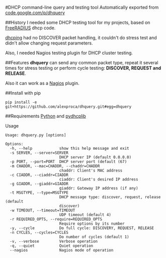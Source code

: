 #DHCP command-line query and testing tool 
Automatically exported from [code.google.com/p/dhquery](http://code.google.com/p/dhquery)

##History
I needed some DHCP testing tool for my projects, based on [FreeRADIUS](http://freeradius.org/) dhcp code.

[dhcping](http://c3rb3r.openwall.net/dhcping/) had no DISCOVER packet handling, it couldn't do stress test and didn't allow changing request parameters.

Also, I needed Nagios testing plugin for DHCP cluster testing.

##Features
**dhquery** can send any common packet type, repeat it several times for stress testing or perform cycle testing: **DISCOVER, REQUEST and RELEASE**.

Also it can work as a [Nagios](http://www.nagios.org) plugin.

##Install with pip

```pip install -e git+https://github.com/alexproca/dhquery.git#egg=dhquery```

##Requirements
[Python](http://python.org/) and [pydhcplib](http://pydhcplib.tuxfamily.org/pmwiki/)

Usage

    Usage: dhquery.py [options]
    
    Options:
      -h, --help            show this help message and exit
      -s SERVER, --server=SERVER
                            DHCP server IP (default 0.0.0.0)
      -p PORT, --port=PORT  DHCP server port (default (67)
      -m CHADDR, --mac=CHADDR, --chaddr=CHADDR
                            chaddr: Client's MAC address
      -c CIADDR, --ciaddr=CIADDR
                            ciaddr: Client's desired IP address
      -g GIADDR, --giaddr=GIADDR
                            giaddr: Gateway IP address (if any)
      -t MSGTYPE, --type=MSGTYPE
                            DHCP message type: discover, request, release (default
                            discover)
      -w TIMEOUT, --timeout=TIMEOUT
                            UDP timeout (default 4)
      -r REQUIRED_OPTS, --require=REQUIRED_OPTS
                            Require options by its number
      -y, --cycle           Do full cycle: DISCOVERY, REQUEST, RELEASE
      -n CYCLES, --cycles=CYCLES
                            Do number of cycles (default 1)
      -v, --verbose         Verbose operation
      -q, --quiet           Quiet operation
      --nagios              Nagios mode of operation
